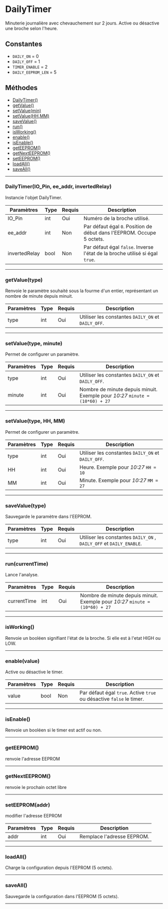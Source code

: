 # DailyTimer
Minuterie journalière avec chevauchement sur 2 jours. Active ou désactive une broche selon l'heure.

## Constantes
 * `DAILY_ON` = 0
 * `DAILY_OFF` = 1
 * `TIMER_ENABLE` = 2
 * `DAILY_EEPROM_LEN`  = 5

## Méthodes
* [DailyTimer()](#dailytimerio_pin-ee_addr-invertedrelay)
* [getValue()](#getvaluetype)
* [setValue(min)](#setvaluetype-minute)
* [setValue(HH,MM)](#setvaluetype-hh-mm)
* [saveValue()](#savevaluetype)
* [run()](#runcurrenttime)
* [isWorking()](#isworking)
* [enable()](#enablevalue)
* [isEnable()](#isenable)
* [getEEPROM()](#geteeprom)
* [getNextEEPROM()](#getnexteeprom)
* [setEEPROM()](#seteepromaddr)
* [loadAll()](#loadall)
* [saveAll()](#saveall)

-------------

### DailyTimer(IO_Pin, ee_addr, invertedRelay)
 Instancie l'objet DailyTimer.
 
Paramètres	  | Type | Requis | Description
------------- | ---- | ------ | -----------
IO_Pin		  | int  | Oui	  | Numéro de la broche utilisé.
ee_addr	      | int  | Non	  | Par défaut égal `0`. Position de début dans l'EEPROM. Occupe 5 octets.
invertedRelay | bool | Non	  | Par défaut égal `false`. Inverse l'état de la broche utilisé si égal `true`.


-------------

### getValue(type)
Renvoie le paramètre souhaité sous la fourme d'un entier, représentant un nombre de minute depuis minuit.

Paramètres | Type | Requis | Description
---------- | ---- | ------ | -----------
type	   | int  | Oui	   | Utiliser les constantes `DAILY_ON` et `DAILY_OFF`.


-------------

### setValue(type, minute)
Permet de configurer un paramètre.

Paramètres | Type | Requis | Description
---------- | ---- | ------ | -----------
type	   | int  | Oui	   | Utiliser les constantes `DAILY_ON` et `DAILY_OFF`.
minute	   | int  | Oui	   | Nombre de minute depuis minuit. Exemple pour *10:27* `minute = (10*60) + 27`


-------------

### setValue(type, HH, MM)
Permet de configurer un paramètre.

Paramètres | Type | Requis | Description
---------- | ---- | ------ | -----------
type	   | int  | Oui	   | Utiliser les constantes `DAILY_ON` et `DAILY_OFF`.
HH	   	   | int  | Oui	   | Heure. Exemple pour *10:27* `HH = 10`
MM	       | int  | Oui	   | Minute. Exemple pour *10:27* `MM = 27`


-------------

### saveValue(type)
Sauvegarde le paramètre dans l'EEPROM.

Paramètres | Type | Requis | Description
---------- | ---- | ------ | -----------
type	   | int  | Oui	   | Utiliser les constantes `DAILY_ON` , `DAILY_OFF` et `DAILY_ENABLE`.


-------------

### run(currentTime)
Lance l'analyse.

Paramètres	  | Type | Requis | Description
------------- | ---- | ------ | -----------
currentTime	  | int  | Oui	  | Nombre de minute depuis minuit. Exemple pour *10:27* `minute = (10*60) + 27`


-------------

### isWorking()
Renvoie un booléen signifiant l'état de la broche. Si elle est à l'etat HIGH ou LOW.


-------------

### enable(value)
Active ou désactive le timer.

Paramètres	  | Type | Requis | Description
------------- | ---- | ------ | -----------
value		  | bool | Non	  | Par défaut égal `true`. Active `true` ou désactive `false` le timer.


-------------

### isEnable()
Renvoie un booléen si le timer est actif ou non.


-------------

### getEEPROM()
renvoie l'adresse EEPROM


-------------

### getNextEEPROM()
renvoie le prochain octet libre


-------------

### setEEPROM(addr)
modifier l'adresse EEPROM

Paramètres	  | Type | Requis | Description
------------- | ---- | ------ | -----------
addr		  | int  | Oui	  | Remplace l'adresse EEPROM.


-------------

### loadAll()
Charge la configuration depuis l'EEPROM (5 octets).


-------------

### saveAll()
Sauvegarde la configuration dans l'EEPROM (5 octets).


-------------
